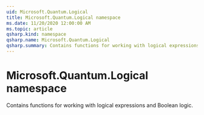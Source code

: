 ```yaml
---
uid: Microsoft.Quantum.Logical
title: Microsoft.Quantum.Logical namespace
ms.date: 11/20/2020 12:00:00 AM
ms.topic: article
qsharp.kind: namespace
qsharp.name: Microsoft.Quantum.Logical
qsharp.summary: Contains functions for working with logical expressions and Boolean logic.
---
```


# Microsoft.Quantum.Logical namespace

Contains functions for working with logical expressions and Boolean logic.

